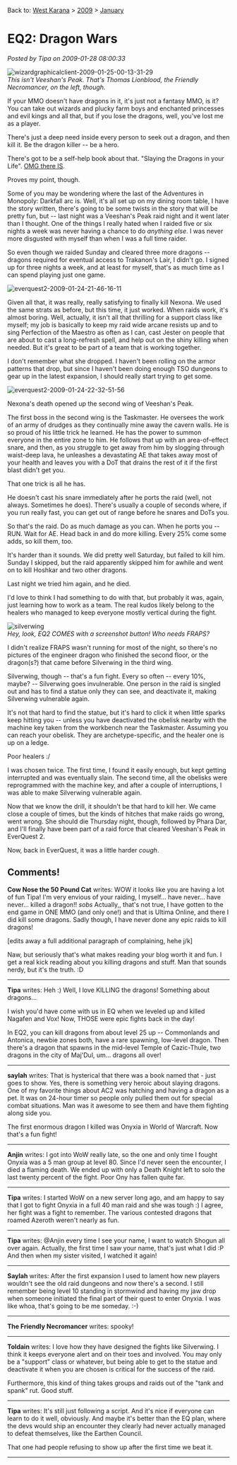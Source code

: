 Back to: [West Karana](/posts/westkarana.md) > [2009](/posts/2009/westkarana.md) > [January](./westkarana.md)
# EQ2: Dragon Wars

*Posted by Tipa on 2009-01-28 08:00:33*

![](../../../uploads/2009/01/wizardgraphicalclient-2009-01-25-00-13-31-29.jpg "wizardgraphicalclient-2009-01-25-00-13-31-29")  
*This isn't Veeshan's Peak. That's Thomas Lionblood, the Friendly Necromancer, on the left, though.*

If your MMO doesn't have dragons in it, it's just not a fantasy MMO, is it? You can take out wizards and plucky farm boys and enchanted princesses and evil kings and all that, but if you lose the dragons, well, you've lost me as a player.

There's just a deep need inside every person to seek out a dragon, and then kill it. Be the dragon killer -- be a hero.

There's got to be a self-help book about that. "Slaying the Dragons in your Life". [OMG there IS](http://www.amazon.com/Slaying-Dragon-Small-Steps-Great/dp/0060392185).

Proves my point, though.

Some of you may be wondering where the last of the Adventures in Monopoly: Darkfall arc is. Well, it's all set up on my dining room table, I have the story written, there's going to be some twists in the story that will be pretty fun, but -- last night was a Veeshan's Peak raid night and it went later than I thought. One of the things I really hated when I raided five or six nights a week was never having a chance to do *anything else*. I was never more disgusted with myself than when I was a full time raider.

So even though we raided Sunday and cleared three more dragons -- dragons required for eventual access to Trakanon's Lair, I didn't go. I signed up for three nights a week, and at least for myself, that's as much time as I can spend playing just one game.

![](../../../uploads/2009/01/everquest2-2009-01-24-21-46-16-11.jpg "everquest2-2009-01-24-21-46-16-11")

Given all that, it was really, really satisfying to finally kill Nexona. We used the same strats as before, but this time, it just worked. When raids work, it's almost boring. Well, actually, it isn't all that thrilling for a support class like myself; my job is basically to keep my raid wide arcane resists up and to sing Perfection of the Maestro as often as I can, cast Jester on people that are about to cast a long-refresh spell, and help out on the shiny killing when needed. But it's great to be part of a team that is working together.

I don't remember what she dropped. I haven't been rolling on the armor patterns that drop, but since I haven't been doing enough TSO dungeons to gear up in the latest expansion, I should really start trying to get some.

![](../../../uploads/2009/01/everquest2-2009-01-24-22-32-51-56.jpg "everquest2-2009-01-24-22-32-51-56")

Nexona's death opened up the second wing of Veeshan's Peak.

The first boss in the second wing is the Taskmaster. He oversees the work of an army of drudges as they continually mine away the cavern walls. He is so proud of his little trick he learned. He has the power to summon everyone in the entire zone to him. He follows that up with an area-of-effect snare, and then, as you struggle to get away from him by slogging through waist-deep lava, he unleashes a devastating AE that takes away most of your health and leaves you with a DoT that drains the rest of it if the first blast didn't get you.

That one trick is all he has.

He doesn't cast his snare immediately after he ports the raid (well, not always. Sometimes he does). There's usually a couple of seconds where, if you run really fast, you can get out of range before he snares and DoTs you.

So that's the raid. Do as much damage as you can. When he ports you -- RUN. Wait for AE. Head back in and do more killing. Every 25% come some adds, so kill them, too.

It's harder than it sounds. We did pretty well Saturday, but failed to kill him. Sunday I skipped, but the raid apparently skipped him for awhile and went on to kill Hoshkar and two other dragons.

Last night we tried him again, and he died.

I'd love to think I had something to do with that, but probably it was, again, just learning how to work as a team. The real kudos likely belong to the healers who managed to keep everyone mostly vertical during the fight.

![](../../../uploads/2009/01/silverwing.jpg "silverwing")  
*Hey, look, EQ2 COMES with a screenshot button! Who needs FRAPS?*

I didn't realize FRAPS wasn't running for most of the night, so there's no pictures of the engineer dragon who finished the second floor, or the dragon(s?) that came before Silverwing in the third wing.

Silverwing, though -- that's a fun fight. Every so often -- every 10%, maybe? -- Silverwing goes invulnerable. One person in the raid is singled out and has to find a statue only they can see, and deactivate it, making Silverwing vulnerable again.

It's not that hard to find the statue, but it's hard to click it when little sparks keep hitting you -- unless you have deactivated the obelisk nearby with the machine key taken from the workbench near the Taskmaster. Assuming you can reach your obelisk. They are archetype-specific, and the healer one is up on a ledge.

Poor healers :/

I was chosen twice. The first time, I found it easily enough, but kept getting interrupted and was eventually slain. The second time, all the obelisks were reprogrammed with the machine key, and after a couple of interruptions, I was able to make Silverwing vulnerable again.

Now that we know the drill, it shouldn't be that hard to kill her. We came close a couple of times, but the kinds of hitches that make raids go wrong, went wrong. She should die Thursday night, though, followed by Phara Dar, and I'll finally have been part of a raid force that cleared Veeshan's Peak in EverQuest 2.

Now, back in EverQuest, it was a little harder *cough*.

## Comments!

**Cow Nose the 50 Pound Cat** writes: WOW it looks like you are having a lot of fun Tipa! I'm very envious of your raiding, I myself... have never... have never... killed a dragon!! *sobs* Actually,, that's not true, I have gotten to the end game in ONE MMO (and only one!) and that is Ultima Online, and there I did kill some dragons. Sadly though, I have never done any epic raids to kill dragons! 

[edits away a full additional paragraph of complaining, hehe j/k]

Naw, but seriously that's what makes reading your blog worth it and fun. I get a real kick reading about you killing dragons and stuff. Man that sounds nerdy, but it's the truth. :D

---

**Tipa** writes: Heh :) Well, I love KILLING the dragons! Something about dragons...

I wish you'd have come with us in EQ when we leveled up and killed Nagafen and Vox! Now, THOSE were epic fights back in the day!

In EQ2, you can kill dragons from about level 25 up -- Commonlands and Antonica, newbie zones both, have a rare spawning, low-level dragon. Then there's a dragon that spawns in the mid-level Temple of Cazic-Thule, two dragons in the city of Maj'Dul, um... dragons all over!

---

**saylah** writes: That is hysterical that there was a book named that - just goes to show. Yes, there is something very heroic about slaying dragons. One of my favorite things about AC2 was hatching and having a dragon as a pet. It was on 24-hour timer so people only pulled them out for special combat situations. Man was it awesome to see them and have them fighting along side you.

The first enormous dragon I killed was Onyxia in World of Warcraft. Now that's a fun fight!

---

**Anjin** writes: I got into WoW really late, so the one and only time I fought Onyxia was a 5 man group at level 80. Since I'd never seen the encounter, I died a flaming death. We ended up with only a Death Knight left to solo the last twenty percent of the fight. Poor Ony has fallen quite far.

---

**Tipa** writes: I started WoW on a new server long ago, and am happy to say that I got to fight Onyxia in a full 40 man raid and she was tough :) I agree, her fight was a fight to remember. The various contested dragons that roamed Azeroth weren't nearly as fun.

---

**Tipa** writes: @Anjin every time I see your name, I want to watch Shogun all over again. Actually, the first time I saw your name, that's just what I did :P And then when my sister visited, I watched it again!

---

**Saylah** writes: After the first expansion I used to lament how new players wouldn't see the old raid dungeons and now there's a second. I still remember being level 10 standing in stormwind and having my jaw drop when someone initiated the final part of their quest to enter Onyxia. I was like whoa, that's going to be me someday. :-)

---

**The Friendly Necromancer** writes: spooky!

---

**Toldain** writes: I love how they have designed the fights like Silverwing. I think it keeps everyone alert and on their toes and involved. You may only be a "support" class or whatever, but being able to get to the statue and deactivate it when you are chosen is critical for the success of the raid.

Furthermore, this kind of thing takes groups and raids out of the "tank and spank" rut. Good stuff.

---

**Tipa** writes: It's still just following a script. And it's nice if everyone can learn to do it well, obviously. And maybe it's better than the EQ plan, where the devs would ship an encounter they clearly had never actually managed to defeat themselves, like the Earthen Council.

That one had people refusing to show up after the first time we beat it.

---

